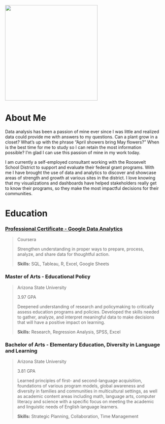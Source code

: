 <img src="https://user-images.githubusercontent.com/88345207/221957641-c0dad94d-d69c-42fa-ad4b-2f24e0a7565c.jpg" width="300" height="310">

# About Me

Data analysis has been a passion of mine ever since I was little and realized data could provide me with answers to my questions. Can a plant grow in a closet? What’s up with the phrase “April showers bring May flowers?” When is the best time for me to study so I can retain the most information possible? I’m glad I can use this passion of mine in my work today. 


I am currently a self-employed consultant working with the Roosevelt School District to support and evaluate their federal grant programs. With me I have brought the use of data and analytics to discover and showcase areas of strength and growth at various sites in the district. I love knowing that my visualizations and dashboards have helped stakeholders really get to know their programs, so they make the most impactful decisions for their communities.


# Education

### [Professional Certificate - Google Data Analytics](https://coursera.org/share/b8a111b38bbb33e35f7928c7c136716b)

>Coursera
>
>Strengthen understanding in proper ways to prepare, process, analyze, and share data for thoughtful action.
>
>**Skills:** SQL, Tableau, R, Excel, Google Sheets 

### Master of Arts - Educational Policy

>Arizona State University
>
>3.97 GPA
>
>Deepened understanding of research and policymaking to critically assess education programs and policies. Developed the skills needed to gather, analyze, and interpret meaningful data to make decisions that will have a positive impact on learning.
>
>**Skills:** Research, Regression Analysis, SPSS, Excel

### Bachelor of Arts - Elementary Education, Diversity in Language and Learning

>Arizona State University
>
>3.81 GPA
>
>Learned principles of first- and second-language acquisition, foundations of various program models, global awareness and diversity in families and communities in multicultural settings, as well as academic content areas including math, language arts, computer literacy and science with a specific focus on meeting the academic and linguistic needs of English language learners.
>
>**Skills:** Strategic Planning, Collaboration, Time Management
